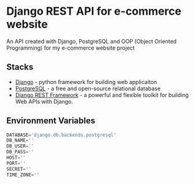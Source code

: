 # Django REST API for e-commerce website

An API created with Django, PostgreSQL and OOP (Object Oriented Programming) for my e-commerce website project

## Stacks

- [Django](https://www.djangoproject.com/) - python framework for building web applicaiton
- [PostgreSQL](https://www.postgresql.org/) - a free and open-source relational database
- [Django REST Framework](https://www.django-rest-framework.org/) - a powerful and flexible toolkit for building Web APIs with Django.

## Environment Variables

```python
DATABASE='django.db.backends.postgresql'
DB_NAME=''
DB_USER=''
DB_PASS=''
HOST=''
PORT=''
SECRET=''
TIME_ZONE=''
```

